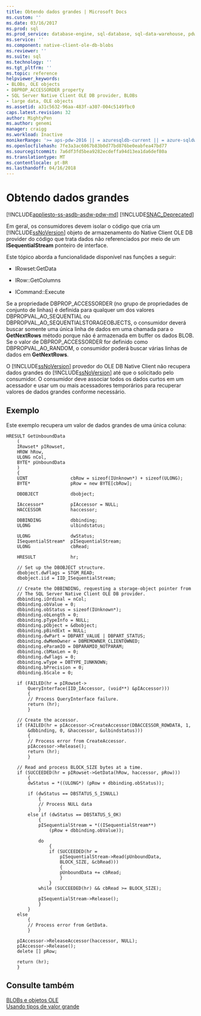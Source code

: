 ```yaml
---
title: Obtendo dados grandes | Microsoft Docs
ms.custom: ''
ms.date: 03/16/2017
ms.prod: sql
ms.prod_service: database-engine, sql-database, sql-data-warehouse, pdw
ms.service: ''
ms.component: native-client-ole-db-blobs
ms.reviewer: ''
ms.suite: sql
ms.technology: ''
ms.tgt_pltfrm: ''
ms.topic: reference
helpviewer_keywords:
- BLOBs, OLE objects
- DBPROP_ACCESSORDER property
- SQL Server Native Client OLE DB provider, BLOBs
- large data, OLE objects
ms.assetid: a31c5632-96aa-483f-a307-004c5149fbc0
caps.latest.revision: 32
author: MightyPen
ms.author: genemi
manager: craigg
ms.workload: Inactive
monikerRange: '>= aps-pdw-2016 || = azuresqldb-current || = azure-sqldw-latest || >= sql-server-2016 || = sqlallproducts-allversions'
ms.openlocfilehash: 7fe3a3ac6067b83b0d77bd876be0eabfea47bd77
ms.sourcegitcommit: 7a6df3fd5bea9282ecdeffa94d13ea1da6def80a
ms.translationtype: MT
ms.contentlocale: pt-BR
ms.lasthandoff: 04/16/2018
---
```

# <a name="getting-large-data"></a>Obtendo dados grandes
[!INCLUDE[appliesto-ss-asdb-asdw-pdw-md](../../includes/appliesto-ss-asdb-asdw-pdw-md.md)]
[!INCLUDE[SNAC_Deprecated](../../includes/snac-deprecated.md)]

  Em geral, os consumidores devem isolar o código que cria um [!INCLUDE[ssNoVersion](../../includes/ssnoversion-md.md)] objeto de armazenamento do Native Client OLE DB provider do código que trata dados não referenciados por meio de um **ISequentialStream** ponteiro de interface.  
  
 Este tópico aborda a funcionalidade disponível nas funções a seguir:  
  
-   IRowset:GetData  
  
-   IRow::GetColumns  
  
-   ICommand::Execute  
  
 Se a propriedade DBPROP_ACCESSORDER (no grupo de propriedades de conjunto de linhas) é definida para qualquer um dos valores DBPROPVAL_AO_SEQUENTIAL ou DBPROPVAL_AO_SEQUENTIALSTORAGEOBJECTS, o consumidor deverá buscar somente uma única linha de dados em uma chamada para o **GetNextRows** método porque não é armazenada em buffer os dados BLOB. Se o valor de DBPROP_ACCESSORDER for definido como DBPROPVAL_AO_RANDOM, o consumidor poderá buscar várias linhas de dados em **GetNextRows**.  
  
 O [!INCLUDE[ssNoVersion](../../includes/ssnoversion-md.md)] provedor do OLE DB Native Client não recupera dados grandes do [!INCLUDE[ssNoVersion](../../includes/ssnoversion-md.md)] até que o solicitado pelo consumidor. O consumidor deve associar todos os dados curtos em um acessador e usar um ou mais acessadores temporários para recuperar valores de dados grandes conforme necessário.  
  
## <a name="example"></a>Exemplo  
 Este exemplo recupera um valor de dados grandes de uma única coluna:  
  
```  
HRESULT GetUnboundData  
    (  
    IRowset* pIRowset,  
    HROW hRow,  
    ULONG nCol,   
    BYTE* pUnboundData  
    )  
    {  
    UINT                cbRow = sizeof(IUnknown*) + sizeof(ULONG);  
    BYTE*               pRow = new BYTE[cbRow];  
  
    DBOBJECT            dbobject;  
  
    IAccessor*          pIAccessor = NULL;  
    HACCESSOR           haccessor;  
  
    DBBINDING           dbbinding;  
    ULONG               ulbindstatus;  
  
    ULONG               dwStatus;  
    ISequentialStream*  pISequentialStream;  
    ULONG               cbRead;  
  
    HRESULT             hr;  
  
    // Set up the DBOBJECT structure.  
    dbobject.dwFlags = STGM_READ;  
    dbobject.iid = IID_ISequentialStream;  
  
    // Create the DBBINDING, requesting a storage-object pointer from  
    // The SQL Server Native Client OLE DB provider.  
    dbbinding.iOrdinal = nCol;  
    dbbinding.obValue = 0;  
    dbbinding.obStatus = sizeof(IUnknown*);  
    dbbinding.obLength = 0;  
    dbbinding.pTypeInfo = NULL;  
    dbbinding.pObject = &dbobject;  
    dbbinding.pBindExt = NULL;  
    dbbinding.dwPart = DBPART_VALUE | DBPART_STATUS;  
    dbbinding.dwMemOwner = DBMEMOWNER_CLIENTOWNED;  
    dbbinding.eParamIO = DBPARAMIO_NOTPARAM;  
    dbbinding.cbMaxLen = 0;  
    dbbinding.dwFlags = 0;  
    dbbinding.wType = DBTYPE_IUNKNOWN;  
    dbbinding.bPrecision = 0;  
    dbbinding.bScale = 0;  
  
    if (FAILED(hr = pIRowset->  
        QueryInterface(IID_IAccessor, (void**) &pIAccessor)))  
        {  
        // Process QueryInterface failure.  
        return (hr);  
        }  
  
    // Create the accessor.  
    if (FAILED(hr = pIAccessor->CreateAccessor(DBACCESSOR_ROWDATA, 1,  
        &dbbinding, 0, &haccessor, &ulbindstatus)))  
        {  
        // Process error from CreateAccessor.  
        pIAccessor->Release();  
        return (hr);  
        }  
  
    // Read and process BLOCK_SIZE bytes at a time.  
    if (SUCCEEDED(hr = pIRowset->GetData(hRow, haccessor, pRow)))  
        {  
        dwStatus = *((ULONG*) (pRow + dbbinding.obStatus));  
  
        if (dwStatus == DBSTATUS_S_ISNULL)  
            {  
            // Process NULL data  
            }  
        else if (dwStatus == DBSTATUS_S_OK)  
            {  
            pISequentialStream = *((ISequentialStream**)   
                (pRow + dbbinding.obValue));  
  
            do  
                {  
                if (SUCCEEDED(hr =  
                    pISequentialStream->Read(pUnboundData,  
                    BLOCK_SIZE, &cbRead)))  
                    {  
                    pUnboundData += cbRead;  
                    }  
                }  
            while (SUCCEEDED(hr) && cbRead >= BLOCK_SIZE);  
  
            pISequentialStream->Release();  
            }  
        }  
    else  
        {  
        // Process error from GetData.  
        }  
  
    pIAccessor->ReleaseAccessor(haccessor, NULL);  
    pIAccessor->Release();  
    delete [] pRow;  
  
    return (hr);  
    }  
```  
  
## <a name="see-also"></a>Consulte também  
 [BLOBs e objetos OLE](../../relational-databases/native-client-ole-db-blobs/blobs-and-ole-objects.md)   
 [Usando tipos de valor grande](../../relational-databases/native-client/features/using-large-value-types.md)  
  
  
